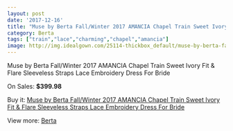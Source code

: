```yaml
---
layout: post
date: '2017-12-16'
title: "Muse by Berta Fall/Winter 2017 AMANCIA Chapel Train Sweet Ivory Fit & Flare Sleeveless Straps Lace Embroidery Dress For Bride"
category: Berta
tags: ["train","lace","charming","chapel","amancia"]
image: http://img.idealgown.com/25114-thickbox_default/muse-by-berta-fall-winter-2017-amancia-chapel-train-sweet-ivory-fit-flare-sleeveless-straps-lace-embroidery-dress-for-bride.jpg
---
```

Muse by Berta Fall/Winter 2017 AMANCIA Chapel Train Sweet Ivory Fit & Flare Sleeveless Straps Lace Embroidery Dress For Bride

On Sales: **$399.98**
<a href="https://www.idealgown.com/en/berta/9861-muse-by-berta-fall-winter-2017-amancia-chapel-train-sweet-ivory-fit-flare-sleeveless-straps-lace-embroidery-dress-for-bride.html"><amp-img layout="responsive" width="600" height="600" src="//img.idealgown.com/25114-thickbox_default/muse-by-berta-fall-winter-2017-amancia-chapel-train-sweet-ivory-fit-flare-sleeveless-straps-lace-embroidery-dress-for-bride.jpg" alt="Muse by Berta Fall/Winter 2017 AMANCIA Chapel Train Sweet Ivory Fit & Flare Sleeveless Straps Lace Embroidery Dress For Bride 0" /></a>
<a href="https://www.idealgown.com/en/berta/9861-muse-by-berta-fall-winter-2017-amancia-chapel-train-sweet-ivory-fit-flare-sleeveless-straps-lace-embroidery-dress-for-bride.html"><amp-img layout="responsive" width="600" height="600" src="//img.idealgown.com/25119-thickbox_default/muse-by-berta-fall-winter-2017-amancia-chapel-train-sweet-ivory-fit-flare-sleeveless-straps-lace-embroidery-dress-for-bride.jpg" alt="Muse by Berta Fall/Winter 2017 AMANCIA Chapel Train Sweet Ivory Fit & Flare Sleeveless Straps Lace Embroidery Dress For Bride 1" /></a>
<a href="https://www.idealgown.com/en/berta/9861-muse-by-berta-fall-winter-2017-amancia-chapel-train-sweet-ivory-fit-flare-sleeveless-straps-lace-embroidery-dress-for-bride.html"><amp-img layout="responsive" width="600" height="600" src="//img.idealgown.com/25118-thickbox_default/muse-by-berta-fall-winter-2017-amancia-chapel-train-sweet-ivory-fit-flare-sleeveless-straps-lace-embroidery-dress-for-bride.jpg" alt="Muse by Berta Fall/Winter 2017 AMANCIA Chapel Train Sweet Ivory Fit & Flare Sleeveless Straps Lace Embroidery Dress For Bride 2" /></a>
<a href="https://www.idealgown.com/en/berta/9861-muse-by-berta-fall-winter-2017-amancia-chapel-train-sweet-ivory-fit-flare-sleeveless-straps-lace-embroidery-dress-for-bride.html"><amp-img layout="responsive" width="600" height="600" src="//img.idealgown.com/25117-thickbox_default/muse-by-berta-fall-winter-2017-amancia-chapel-train-sweet-ivory-fit-flare-sleeveless-straps-lace-embroidery-dress-for-bride.jpg" alt="Muse by Berta Fall/Winter 2017 AMANCIA Chapel Train Sweet Ivory Fit & Flare Sleeveless Straps Lace Embroidery Dress For Bride 3" /></a>
<a href="https://www.idealgown.com/en/berta/9861-muse-by-berta-fall-winter-2017-amancia-chapel-train-sweet-ivory-fit-flare-sleeveless-straps-lace-embroidery-dress-for-bride.html"><amp-img layout="responsive" width="600" height="600" src="//img.idealgown.com/25116-thickbox_default/muse-by-berta-fall-winter-2017-amancia-chapel-train-sweet-ivory-fit-flare-sleeveless-straps-lace-embroidery-dress-for-bride.jpg" alt="Muse by Berta Fall/Winter 2017 AMANCIA Chapel Train Sweet Ivory Fit & Flare Sleeveless Straps Lace Embroidery Dress For Bride 4" /></a>
<a href="https://www.idealgown.com/en/berta/9861-muse-by-berta-fall-winter-2017-amancia-chapel-train-sweet-ivory-fit-flare-sleeveless-straps-lace-embroidery-dress-for-bride.html"><amp-img layout="responsive" width="600" height="600" src="//img.idealgown.com/25115-thickbox_default/muse-by-berta-fall-winter-2017-amancia-chapel-train-sweet-ivory-fit-flare-sleeveless-straps-lace-embroidery-dress-for-bride.jpg" alt="Muse by Berta Fall/Winter 2017 AMANCIA Chapel Train Sweet Ivory Fit & Flare Sleeveless Straps Lace Embroidery Dress For Bride 5" /></a>

Buy it: [Muse by Berta Fall/Winter 2017 AMANCIA Chapel Train Sweet Ivory Fit & Flare Sleeveless Straps Lace Embroidery Dress For Bride](https://www.idealgown.com/en/berta/9861-muse-by-berta-fall-winter-2017-amancia-chapel-train-sweet-ivory-fit-flare-sleeveless-straps-lace-embroidery-dress-for-bride.html "Muse by Berta Fall/Winter 2017 AMANCIA Chapel Train Sweet Ivory Fit & Flare Sleeveless Straps Lace Embroidery Dress For Bride")

View more: [Berta](https://www.idealgown.com/en/116-berta "Berta")